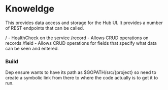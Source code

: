 # Knoweldge
This provides data access and storage for the Hub UI. It provides a number of REST endpoints that can be called.

/ - HealthCheck on the service 
/record - Allows CRUD operations on records
/field - Allows CRUD operations for fields that specify what data can be seen and entered.

### Build
Dep ensure wants to have its path as $GOPATH/src/{project} so need to create a symbolic link from there to where the code actually is to get it to run.